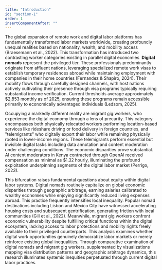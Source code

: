 ```yaml
---
title: "Introduction"
id: "section-1"
order: 1
insertComponentAfter: ""
---
```


The global expansion of remote work and digital labor platforms has fundamentally transformed labor markets worldwide, creating profoundly unequal realities based on nationality, wealth, and mobility access (Braesemann et al., 2022). This transformation has introduced two contrasting worker categories existing in parallel digital economies. **Digital nomads** represent the privileged tier. These professionals predominantly originate from affluent nations, leveraging specialized remote work visas to establish temporary residences abroad while maintaining employment with companies in their home countries (Fernandez & Shapiro, 2024). Their mobility flows through carefully designed channels, with host nations actively cultivating their presence through visa programs typically requiring substantial income verification. Current thresholds average approximately $2,853 monthly as of 2025, ensuring these programs remain accessible primarily to economically advantaged individuals (Ledsom, 2025).

Occupying a markedly different reality are migrant gig workers, who experience the digital economy through a lens of precarity. This category encompasses both physically relocated workers performing location-based services like rideshare driving or food delivery in foreign countries, and "telemigrants" who digitally export their labor while remaining physically rooted in lower-income regions. These telemigrants perform essential but invisible digital tasks including data annotation and content moderation under challenging conditions. The economic disparities prove substantial. AI content moderators in Kenya contracted through OpenAI received compensation as minimal as $1.32 hourly, illuminating the profound exploitation underpinning segments of the digital labor market (Perrigo, 2023).

This bifurcation raises fundamental questions about equity within digital labor systems. Digital nomads routinely capitalize on global economic disparities through geographic arbitrage, earning salaries calibrated to wealthy economies while enjoying significantly reduced living expenses abroad. This practice frequently intensifies local inequality. Popular nomad destinations including Lisbon and Mexico City have witnessed accelerating housing costs and subsequent gentrification, generating friction with local communities (Gill et al., 2022). Meanwhile, migrant gig workers confront economic vulnerability despite fulfilling critical functions within the digital ecosystem, lacking access to labor protections and mobility rights freely available to their privileged counterparts. This analysis examines whether digital work opportunities genuinely democratize labor markets or merely reinforce existing global inequalities. Through comparative examination of digital nomads and migrant gig workers, supplemented by visualizations mapping visa distribution patterns and geographic arbitrage dynamics, this research illuminates systemic inequities perpetuated through current digital labor practices.
